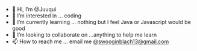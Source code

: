 - 👋 Hi, I’m @Juuqui
- 👀 I’m interested in ... coding
- 🌱 I’m currently learning ... nothing but I feel Java or Javascript would be good
- 💞️ I’m looking to collaborate on ...anything to help me learn
- 📫 How to reach me ... email me @swooginblach13@gmail.com

<!---
Juuqui/Juuqui is a ✨ special ✨ repository because its `README.md` (this file) appears on your GitHub profile.
You can click the Preview link to take a look at your changes.
--->
